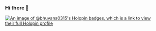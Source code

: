 ### Hi there 👋
[![An image of @bhuvana0315's Holopin badges, which is a link to view their full Holopin profile](https://holopin.me/bhuvana0315)](https://holopin.io/@bhuvana0315)
<!--
**bhuvana0315/bhuvana0315** is a ✨ _special_ ✨ repository because its `README.md` (this file) appears on your GitHub profile.

Here are some ideas to get you started:

- 🔭 I’m currently working on ...
- 🌱 I’m currently learning ...
- 👯 I’m looking to collaborate on ...
- 🤔 I’m looking for help with ...
- 💬 Ask me about ...
- 📫 How to reach me: ...
- 😄 Pronouns: ...
- ⚡ Fun fact: ...
-->
